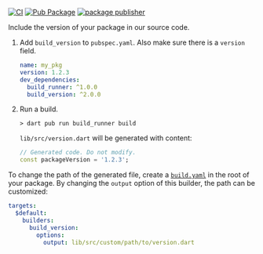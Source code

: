 [![CI](https://github.com/kevmoo/build_version/workflows/CI/badge.svg?branch=master)](https://github.com/kevmoo/build_version/actions?query=workflow%3ACI+branch%3Amaster)
[![Pub Package](https://img.shields.io/pub/v/build_version.svg)](https://pub.dev/packages/build_version)
[![package publisher](https://img.shields.io/pub/publisher/build_version.svg)](https://pub.dev/packages/build_version/publisher)

Include the version of your package in our source code.

1. Add `build_version` to `pubspec.yaml`. Also make sure there is a `version`
   field.

    ```yaml
    name: my_pkg
    version: 1.2.3
    dev_dependencies:
      build_runner: ^1.0.0
      build_version: ^2.0.0
    ```

2. Run a build.

    ```console
    > dart pub run build_runner build
    ```

    `lib/src/version.dart` will be generated with content:

    ```dart
    // Generated code. Do not modify.
    const packageVersion = '1.2.3';
    ```

To change the path of the generated file, create a [`build.yaml`](build_config)
in the root of your package.
By changing the `output` option of this builder, the path can be customized:

```yaml
targets:
  $default:
    builders:
      build_version:
        options:
          output: lib/src/custom/path/to/version.dart
```

[build_config]: https://pub.dev/packages/build_config
